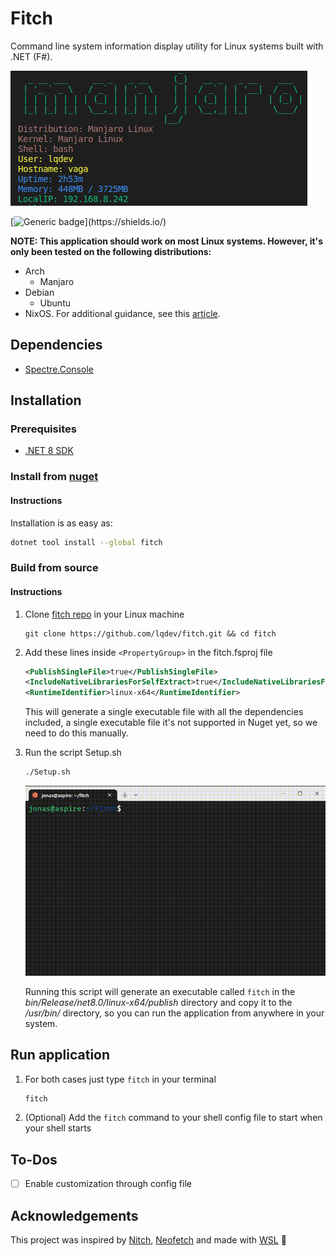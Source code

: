 # Fitch

Command line system information display utility for Linux systems built with .NET (F#).

![Fitch CLI Tool](./images/fitch-display.png)

[![Generic badge](https://img.shields.io/badge/Made%20with-FSharp-rgb(1,143,204).svg)](https://shields.io/)

**NOTE: This application should work on most Linux systems. However, it's only been tested on the following distributions:**

- Arch
  - Manjaro
- Debian
  - Ubuntu
- NixOS. For additional guidance, see this [article](https://www.luisquintanilla.me/wiki/nixos-dotnet-packages-source).

## Dependencies

- [Spectre.Console](https://spectreconsole.net/)

## Installation

### Prerequisites

- [.NET 8 SDK](https://dotnet.microsoft.com/download/dotnet/8.0)

### Install from [nuget](https://www.nuget.org/packages/fitch)

#### Instructions

Installation is as easy as:

```bash
dotnet tool install --global fitch
```

### Build from source

#### Instructions

1. Clone [fitch repo](http://www.luisquintanilla.me/github/fitch) in your Linux machine

    ```
    git clone https://github.com/lqdev/fitch.git && cd fitch
    ```

1. Add these lines inside `<PropertyGroup>` in the fitch.fsproj file

    ```xml
    <PublishSingleFile>true</PublishSingleFile>    
    <IncludeNativeLibrariesForSelfExtract>true</IncludeNativeLibrariesForSelfExtract>
    <RuntimeIdentifier>linux-x64</RuntimeIdentifier>
    ```

    This will generate a single executable file with all the dependencies included, a single executable file it's not supported in Nuget yet, so we need to do this manually.

1. Run the script Setup.sh

    ```bash
    ./Setup.sh
    ```

    ![Setup.sh](./images/setup.gif)

    Running this script will generate an executable called `fitch` in the *bin/Release/net8.0/linux-x64/publish* directory and copy it to the */usr/bin/* directory, so you can run the application from anywhere in your system.


## Run application

1. For both cases just type `fitch` in your terminal

    ```bash
    fitch
    ```

1. (Optional) Add the `fitch` command to your shell config file to start when your shell starts

## To-Dos

- [ ] Enable customization through config file

## Acknowledgements

This project was inspired by [Nitch](https://github.com/unxsh/nitch), [Neofetch](https://github.com/dylanaraps/neofetch) and made with [WSL](https://learn.microsoft.com/en-us/windows/wsl/) 🐧